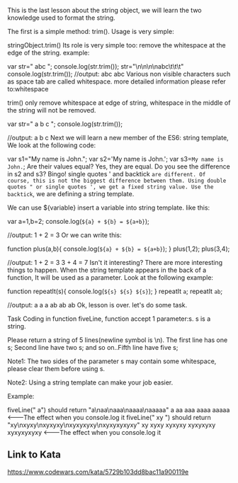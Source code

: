 This is the last lesson about the string object, we will learn the two knowledge used to format the string.

The first is a simple method: trim(). Usage is very simple:

stringObject.trim()
Its role is very simple too: remove the whitespace at the edge of the string. example:

var str="             abc                ";
console.log(str.trim());
str="\n\n\n\nabc\t\t\t"
console.log(str.trim());
//output:
abc
abc
Various non visible characters such as space tab are called whitespace. more detailed information please refer to:whitespace

trim() only remove whitespace at edge of string, whitespace in the middle of the string will not be removed.

var str="  a b c  ";
console.log(str.trim());

//output:
a b c
Next we will learn a new member of the ES6: string template, We look at the following code:

var s1="My name is John.";
var s2='My name is John.';
var s3=`My name is John.`;
Are their values equal? Yes, they are equal. Do you see the difference in s2 and s3? Bingo! single quotes ' and backtick ` are different. Of course, this is not the biggest difference between them. Using double quotes " or single quotes ', we get a fixed string value. Use the backtick `, we are defining a string template.

We can use ${variable} insert a variable into string template. like this:

var a=1,b=2;
console.log(`${a} + ${b} = ${a+b}`);

//output:
1 + 2 = 3
Or we can write this:

function plus(a,b){
  console.log(`${a} + ${b} = ${a+b}`);
}
plus(1,2);
plus(3,4);

//output:
1 + 2 = 3
3 + 4 = 7
Isn't it interesting? There are more interesting things to happen. When the string template appears in the back of a function, It will be used as a parameter. Look at the following example:

function repeatIt(s){
  console.log(`${s} ${s} ${s}`);
}
repeatIt `a`;
repeatIt `ab`;

//output:
a a a
ab ab ab
Ok, lesson is over. let's do some task.

Task
Coding in function fiveLine, function accept 1 parameter:s. s is a string.

Please return a string of 5 lines(newline symbol is \n). The first line has one s; Second line have two s; and so on..Fifth line have five s;

Note1: The two sides of the parameter s may contain some whitespace, please clear them before using s.

Note2: Using a string template can make your job easier.

Example:

fiveLine("  a") should return "a\naa\naaa\naaaa\naaaaa"
a
aa
aaa
aaaa
aaaaa       <---The effect when you console.log it
fiveLine("  xy ") 
should return "xy\nxyxy\nxyxyxy\nxyxyxyxy\nxyxyxyxyxy"
xy
xyxy
xyxyxy
xyxyxyxy
xyxyxyxyxy  <---The effect when you console.log it

## Link to Kata
https://www.codewars.com/kata/5729b103dd8bac11a900119e